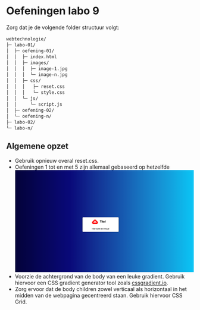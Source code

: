 # Oefeningen labo 9

Zorg dat je de volgende folder structuur volgt:

```
webtechnologie/
├─ labo-01/
│  ├─ oefening-01/
│  │  ├─ index.html
│  │  ├─ images/
│  │  │  ├─ image-1.jpg
│  │  │  └─ image-n.jpg
│  │  ├─ css/
│  │  │   ├─ reset.css
│  │  │   └─ style.css
│  │  └─ js/
│  │     └─ script.js
│  ├─ oefening-02/
│  └─ oefening-n/
├─ labo-02/
└─ labo-n/
```

## Algemene opzet

- Gebruik opnieuw overal reset.css.
- Oefeningen 1 tot en met 5 zijn allemaal gebaseerd op hetzelfde ![algemene ontwerp](./algemene-layout.webp)
- Voorzie de achtergrond van de body van een leuke gradient. Gebruik hiervoor een CSS gradient generator tool zoals [cssgradient.io](https://cssgradient.io/).
- Zorg ervoor dat de body children zowel verticaal als horizontaal in het midden van de webpagina gecentreerd staan. Gebruik hiervoor CSS Grid.
